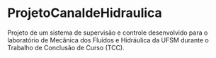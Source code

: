 # ProjetoCanaldeHidraulica
Projeto de um sistema de supervisão e controle desenvolvido para o laboratório de Mecânica dos Fluídos e Hidráulica da UFSM durante o Trabalho de Conclusão de Curso (TCC).
